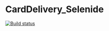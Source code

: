 # CardDelivery_Selenide
[![Build status](https://ci.appveyor.com/api/projects/status/2id2bjsxbgp7a0vt/branch/main?svg=true)](https://ci.appveyor.com/project/Ntetikova/carddelivery-selenide/branch/main)
